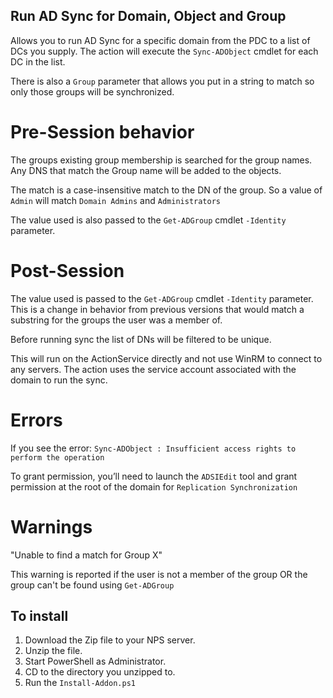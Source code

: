 ## Run AD Sync for Domain, Object and Group

Allows you to run AD Sync for a specific domain from the PDC to a list of DCs you supply.
The action will execute the `Sync-ADObject` cmdlet for each DC in the list. 

There is also a `Group` parameter that allows you put in a string to match so only those groups will be synchronized.

# Pre-Session behavior
The groups existing group membership is searched for the group names. Any DNS that 
match the Group name will be added to the objects.

The match is a case-insensitive match to the DN of the group. So a value of `Admin` will match `Domain Admins` and `Administrators`

The value used is also passed to the `Get-ADGroup` cmdlet `-Identity` parameter. 

# Post-Session
The value used is passed to the `Get-ADGroup` cmdlet `-Identity` parameter. This is a change in behavior from previous 
versions that would match a substring for the groups the user was a member of.

Before running sync the list of DNs will be filtered to be unique.

This will run on the ActionService directly and not use WinRM to connect 
to any servers. The action uses the service account associated with the domain to run the sync.

# Errors

If you see the error:
`Sync-ADObject : Insufficient access rights to perform the operation`

To grant permission, you’ll need to launch the `ADSIEdit` tool and grant 
permission at the root of the domain for `Replication Synchronization`

# Warnings

"Unable to find a match for Group X" 

This warning is reported if the user is not a member of the group OR 
the group can't be found using `Get-ADGroup`



## To install

1. Download the Zip file to your NPS server.
2. Unzip the file.
3. Start PowerShell as Administrator.
4. CD to the directory you unzipped to.
5. Run the `Install-Addon.ps1`